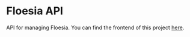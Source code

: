 # Floesia API
API for managing Floesia. You can find the frontend of this project [here](https://github.com/raymag/floesia).


